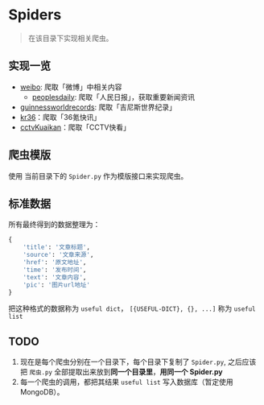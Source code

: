 # Spiders

> 在该目录下实现相关爬虫。

## 实现一览

* [weibo](./weibo): 爬取「微博」中相关内容
    * [peoplesdaily](./weibo/peoplesdaily): 爬取「人民日报」，获取重要新闻资讯
* [guinnessworldrecords](./guinnessworldrecords): 爬取「吉尼斯世界纪录」
* [kr36](./kr36)：爬取「36氪快讯」
* [cctvKuaikan](./cctvKuaikan.py)：爬取「CCTV快看」

## 爬虫模版

使用 当前目录下的 `Spider.py` 作为模版接口来实现爬虫。

## 标准数据

所有最终得到的数据整理为：

```py
{
    'title': '文章标题',
    'source': '文章来源',
    'href': '原文地址',
    'time': '发布时间',
    'text': '文章内容',
    'pic': '图片url地址'
}
```

把这种格式的数据称为 `useful dict`，
`[{USEFUL-DICT}, {}, ...]` 称为 `useful list`

## TODO

1. 现在是每个爬虫分别在一个目录下，每个目录下复制了 `Spider.py`, 之后应该把 `爬虫.py` 全部提取出来放到**同一个目录里**，**用同一个 Spider.py**
2. 每一个爬虫的调用，都把其结果 `useful list` 写入数据库（暂定使用 MongoDB）。